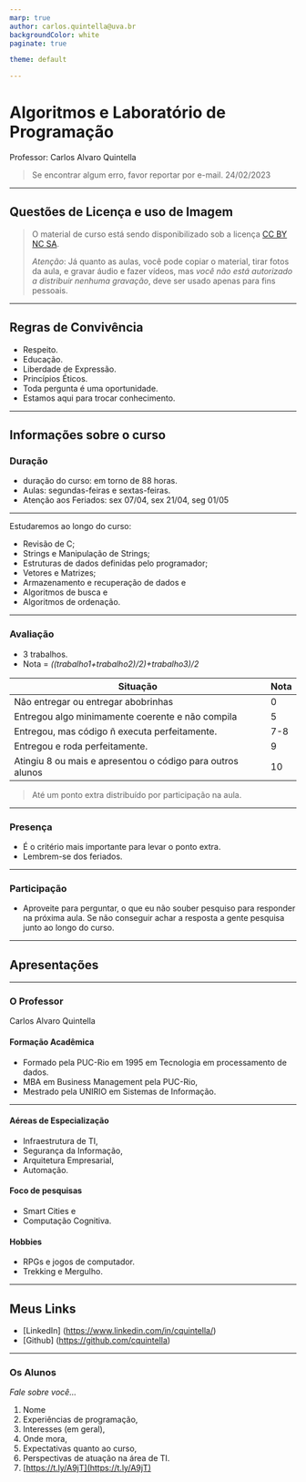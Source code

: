 ```yaml
---
marp: true
author: carlos.quintella@uva.br
backgroundColor: white
paginate: true

theme: default

---
```


# Algoritmos e Laboratório de Programação #

Professor: Carlos Alvaro Quintella
> Se encontrar algum erro, favor reportar por e-mail.
24/02/2023

---

## Questões de Licença e uso de Imagem ##

> O material de curso está sendo disponibilizado sob a licença [CC BY NC SA](<https://creativecommons.org/licenses/by-nc-sa/4.0/>).
>
> *Atenção*: Já quanto as aulas, você pode copiar o material, tirar fotos da aula, e gravar áudio e fazer vídeos, mas *você não está autorizado a distribuir nenhuma gravação*, deve ser usado apenas para fins pessoais.

---

## Regras de Convivência ##

* Respeito.
* Educação.
* Liberdade de Expressão.
* Princípios Éticos.
* Toda pergunta é uma oportunidade.
* Estamos aqui para trocar conhecimento.

---

## Informações sobre o curso ##

### Duração ###

* duração do curso: em torno de 88 horas.
* Aulas: segundas-feiras e sextas-feiras.
* Atenção aos Feriados: sex 07/04, sex 21/04, seg 01/05

---

Estudaremos ao longo do curso:

* Revisão de C;
* Strings e Manipulação de Strings;
* Estruturas de dados definidas pelo programador;
* Vetores e Matrizes;
* Armazenamento e recuperação de dados e
* Algoritmos de busca e
* Algoritmos de ordenação.

---

### Avaliação ###

* 3 trabalhos.
* Nota = *((trabalho1+trabalho2)/2)+trabalho3)/2*

Situação|Nota
--------|----
Não entregar ou entregar abobrinhas| 0
Entregou algo minimamente coerente e não compila | 5
Entregou, mas código ñ executa perfeitamente. | 7-8
Entregou e roda perfeitamente.|9
Atingiu 8 ou mais e apresentou o código para outros alunos| 10

> Até um ponto extra distribuído por participação na aula.

---

### Presença ###

* É o critério mais importante para levar o ponto extra.
* Lembrem-se dos feriados.

---

### Participação ###

* Aproveite para perguntar, o que eu não souber pesquiso para responder na próxima aula. Se não conseguir achar a resposta a gente pesquisa junto ao longo do curso.

---

## Apresentações ##

---

### O Professor ###

Carlos Alvaro Quintella

#### Formação Acadêmica ####

* Formado pela PUC-Rio em 1995 em Tecnologia em processamento de dados.
* MBA em Business Management pela PUC-Rio,
* Mestrado pela UNIRIO em Sistemas de Informação.

---

#### Aéreas de Especialização ####

* Infraestrutura de TI,
* Segurança da Informação,
* Arquitetura Empresarial,
* Automação.

#### Foco de pesquisas ####

* Smart Cities e
* Computação Cognitiva.

#### Hobbies ####

* RPGs e jogos de computador.
* Trekking e Mergulho.

---

## Meus Links ##

* [LinkedIn] (<https://www.linkedin.com/in/cquintella/>)
* [Github] (<https://github.com/cquintella>)

---

### Os Alunos ###

*Fale sobre você...*

1. Nome
2. Experiências de programação,
3. Interesses (em geral),
4. Onde mora,
5. Expectativas quanto ao curso,
6. Perspectivas de atuação na área de TI.
7. [https://t.ly/A9jT](https://t.ly/A9jT)

